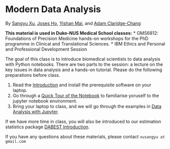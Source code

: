 # Modern Data Analysis

<!-- WARNING: THIS FILE WAS AUTOGENERATED! DO NOT EDIT! -->

By [Sangyu Xu](https://xusangyu.com/), [Joses
Ho](https://twitter.com/jacuzzijo), [Yishan
Mai](https://twitter.com/myish_irl), and [Adam
Claridge-Chang](http://www.claridgechang.net/)

**This material is used in Duke-NUS Medical School classes:** \*
GMS6812: Foundations of Precision Medicine hands-on workshops for the
PhD programme in Clinical and Translational Sciences. \* IBM Ethics and
Personal and Professional Development Session

The goal of this class is to introduce biomedical scientists to data
analysis with Python notebooks. There are two parts to the session: a
lecture on the key issues in data analysis and a hands-on tutorial.
Please do the following preparations before class.

1.  Read the [Introduction](introduction.html) and install the
    prerequisite software on your laptop.
2.  Go through a [Quick Tour of the
    Notebook](quick_tour_of_the_notebook.html) to familiarise yoruself
    to the jupyter notebook environment.
3.  Bring your laptop to class, and we will go through the examples in
    [Data Analysis with
    Jupyter](data_analysis_with_jupyter_and_python.html).

If we have more time in class, you will also be introduced to our
estimation statistics package [DABEST
Introduction](dabest_introduction.html).

If you have any questions about these materials, please contact
`xusangyu at gmail.com`
